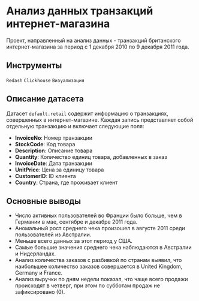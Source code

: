 # Анализ данных транзакций интернет-магазина

Проект, направленный на анализ данных - транзакций британского интернет-магазина за период с 1 декабря 2010 по 9 декабря 2011 года. 

## Инструменты

`Redash` `Clickhouse` `Визуализация`

## Описание датасета

Датасет `default.retail` содержит информацию о транзакциях, совершенных в интернет-магазине. Каждая запись представляет собой отдельную транзакцию и включает следующие поля:

- **InvoiceNo**: Номер транзакции
- **StockCode**: Код товара
- **Description**: Описание товара
- **Quantity**: Количество единиц товара, добавленных в заказ
- **InvoiceDate**: Дата транзакции
- **UnitPrice**: Цена за единицу товара
- **CustomerID**: ID клиента
- **Country**: Страна, где проживает клиент

## Основные выводы 

- Число активных пользователей во Франции было больше, чем в Германии в мае, сентябре и декабре 2011 года.
- Аномальный рост среднего чека произошел в августе 2011 среди пользователей из Австралии.
- Меньше всего данных за этот период у США.
- Самые большие значения среднего чека наблюдаются в Австралии и Нидерландах.
- Анализ количества заказов с разбивкой по странам выявил, что наибольшее количество заказов совершается в United Kingdom, Germany и France.
- Анализ выручки по дням недели показал, что чаще всего продажи происходят в четверг, при этом по субботам продаж не зафиксировано (0).
